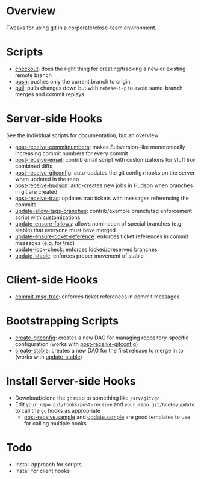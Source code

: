 
Overview
========

Tweaks for using git in a corporate/close-team environment.

Scripts
=======

* [checkout][12]: does the right thing for creating/tracking a new or existing remote branch
* [push][13]: pushes only the current branch to origin
* [pull][14]: pulls changes down but with `rebase-i-p` to avoid same-branch merges and commit replays

[12]: master/scripts/checkout
[13]: master/scripts/push
[14]: master/scripts/pull

Server-side Hooks
=================

See the individual scripts for documentation, but an overview:

* [post-receive-commitnumbers][1]: makes Subversion-like monotonically increasing commit numbers for every commit
* [post-receive-email][2]: contrib email script with customizations for stuff like combined diffs
* [post-receive-gitconfig][3]: auto-updates the git config+hooks on the server when updated in the repo
* [post-receive-hudson][4]: auto-creates new jobs in Hudson when branches in git are created
* [post-receive-trac][5]: updates trac tickets with messages referencing the commits
* [update-allow-tags-branches][6]: contrib/example branch/tag enforcement script with customizations
* [update-ensure-follows][7]: allows nomination of special branches (e.g. stable) that everyone must have merged
* [update-ensure-ticket-reference][8]: enforces ticket references in commit messages (e.g. for trac)
* [update-lock-check][9]: enforces locked/preserved branches
* [update-stable][10]: enforces proper movement of stable

[1]: master/server/post-receive-commitnumbers
[2]: master/server/post-receive-email
[3]: master/server/post-receive-gitconfig
[4]: master/server/post-receive-hudson
[5]: master/server/post-receive-trac
[6]: master/server/update-allow-tags-branches
[7]: master/server/update-ensure-follows
[8]: master/server/update-ensure-ticket-reference
[9]: master/server/update-lost-check
[10]: master/server/update-stable

Client-side Hooks
=================

* [commit-msg-trac][11]: enforces ticket references in commit messages

[11]: master/client/commit-msg-trac

Bootstrapping Scripts
=====================

* [create-gitconfig][15]: creates a new DAG for managing repository-specific configuration (works with [post-receive-gitconfig][3])
* [create-stable][16]: creates a new DAG for the first release to merge in to (works with [update-stable][10])

[15]: master/scripts/create-gitconfig
[16]: master/scripts/create-stable

Install Server-side Hooks
=========================

* Download/clone the `gc` repo to something like `/srv/git/gc`
* Edit `your_repo.git/hooks/post-receive` and `your_repo.git/hooks/update` to call the `gc` hooks as appropriate
  * [post-receive.sample][17] and [update.sample][18] are good templates to use for calling multiple hooks

[17]: master/server/post-receive.sample
[18]: master/server/update.sample

Todo
====

* Install approach for scripts
* Install for client hooks


